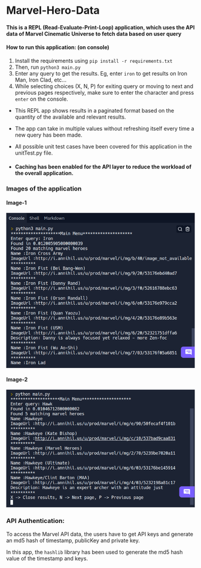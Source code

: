# Marvel-Hero-Data

<h4> This is a REPL (Read-Evaluate-Print-Loop) application, which uses the API data of Marvel Cinematic Universe to fetch data based on user query </h4>

  <h4> How to run this application: (on console)</h4>
  
  1) Install the requirements using ```pip install -r requirements.txt```
  2) Then, run ```python3 main.py```
  3) Enter any query to get the results. Eg, enter ```iron``` to get results on Iron Man, Iron Clad, etc...
  4) While selecting choices (X, N, P) for exiting query or moving to next and previous pages respectively, make sure to enter the character and press ```enter``` on the console.

* This REPL app shows results in a paginated format based on the quantity of the available and relevant results.

* The app can take in multiple values without refreshing itself every time a new query has been made.

* All possible unit test cases have been covered for this application in the unitTest.py file.

* <h4>Caching has been enabled for the API layer to reduce the workload of the overall application.</h4>

<h3> Images of the application </h3>

<h4> Image-1 </h4>

![Image - 1](https://github.com/vasupradharamac/Marvel-Hero-Data/blob/main/images/Terminal%201.png)

<h4> Image-2 </h4>

![Image - 2](https://github.com/vasupradharamac/Marvel-Hero-Data/blob/main/images/Terminal%202.png)

<h3> API Authentication: </h3>

To access the Marvel API data, the users have to get API keys and generate an md5 hash of timestamp, publicKey and private key.

In this app, the  ```hashlib``` library has been used to generate the md5 hash value of the timestamp and keys.
